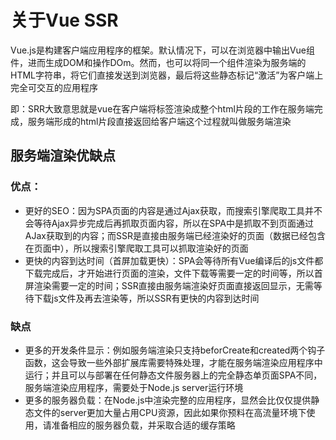 # 关于Vue SSR

Vue.js是构建客户端应用程序的框架。默认情况下，可以在浏览器中输出Vue组件，进而生成DOM和操作DOm。然而，也可以将同一个组件渲染为服务端的HTML字符串，将它们直接发送到浏览器，最后将这些静态标记“激活”为客户端上完全可交互的应用程序

即：SRR大致意思就是vue在客户端将标签渲染成整个html片段的工作在服务端完成，服务端形成的html片段直接返回给客户端这个过程就叫做服务端渲染

## 服务端渲染优缺点

### 优点：

* 更好的SEO：因为SPA页面的内容是通过Ajax获取，而搜索引擎爬取工具并不会等待Ajax异步完成后再抓取页面内容，所以在SPA中是抓取不到页面通过AJax获取到的内容；而SSR是直接由服务端已经渲染好的页面（数据已经包含在页面中），所以搜索引擎爬取工具可以抓取渲染好的页面
* 更快的内容到达时间（首屏加载更快）：SPA会等待所有Vue编译后的js文件都下载完成后，才开始进行页面的渲染，文件下载等需要一定的时间等，所以首屏渲染需要一定的时间；SSR直接由服务端渲染好页面直接返回显示，无需等待下载js文件及再去渲染等，所以SSR有更快的内容到达时间

### 缺点

* 更多的开发条件显示：例如服务端渲染只支持beforCreate和created两个钩子函数，这会导致一些外部扩展库需要特殊处理，才能在服务端渲染应用程序中运行；并且可以与部署在任何静态文件服务器上的完全静态单页面SPA不同，服务端渲染应用程序，需要处于Node.js server运行环境
* 更多的服务器负载：在Node.js中渲染完整的应用程序，显然会比仅仅提供静态文件的server更加大量占用CPU资源，因此如果你预料在高流量环境下使用，请准备相应的服务器负载，并采取合适的缓存策略